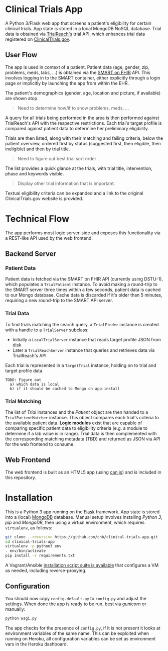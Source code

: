 Clinical Trials App
===================

A Python 3/Flask web app that screens a patient's eligibility for certain clinical trials.
App state is stored in a local MongoDB NoSQL database.
Trial data is obtained via [TrialReach's][trialreachapi] trial API, which enhances trial data registered on [ClinicalTrials.gov][ctg].

[trialreachapi]: http://developer.trialreach.com
[ctg]: http://www.clinicaltrials.gov


User Flow
---------

The app is used in context of a patient.
Patient data (age, gender, zip, problems, meds, labs, ...) is obtained via the [SMART on FHIR][smart] API.
This involves logging in to the SMART container, either explicitly through a  login page or implicitly by launching the app from within the EHR.

The patient's demographics (gender, age, location and picture, if available) are shown atop.
> Need to determine how/if to show problems, meds, ...

A query for all trials being performed in the area is then performed against TrialReach's API with the respective restrictions.
Each trial's target profile is compared against patient data to determine her preliminary eligibility.

Trials are then listed, along with their matching and failing criteria, below the patient overview, ordered first by status (suggested first, then eligible, then ineligible) and then by trial title.
> Need to figure out best trial sort order

The list provides a quick glance at the trials, with trial title, intervention, phase and keywords visible.
> Display other trial information that is important.

Textual eligibility criteria can be expanded and a link to the original ClinicalTrials.gov website is provided.

[smart]: http://smartplatforms.org


Technical Flow
==============

The app performs most logic server-side and exposes this functionality via a REST-like API used by the web frontend.


Backend Server
--------------

### Patient Data

Patient data is fetched via the SMART on FHIR API (currently using DSTU-1), which populates a `TrialPatient` instance.
To avoid making a round-trip to the SMART server three times within a few seconds, patient data is cached to our Mongo database.
Cache data is discarded if it's older than 5 minutes, requiring a new round-trip to the SMART API server.

### Trial Data

To find trials matching the search query, a `TrialFinder` instance is created with a handle to a `TrialServer` subclass:

- Initially a `LocalTrialServer` instance that reads target profile JSON from disk
- Later a `TrialReachServer` instance that queries and retrieves data via TrialReach's API

Each trial is represented in a `TargetTrial` instance, holding on to trial and target profile data.

    TODO: Figure out
      a) which data is local
      b) if it should be cached to Mongo on app-install

### Trial Matching

The list of _Trial_ instances and the _Patient_ object are then handed to a `TrialPatientMatcher` instance.
This object compares each trial's criteria to the available patient data.
**Logic modules** exist that are capable of comparing specific patient data to eligibility criteria (e.g. a module to determine if a lab value is in range).
Trial data is then complemented with the corresponding matching metadata (TBD) and returned as JSON via API for the web frontend to consume.


Web Frontend
------------

The web frontend is built as an HTML5 app (using [can.js][canjs]) and is included in this repository.

[canjs]: http://canjs.com/


Installation
============

This is a Python 3 app running on the [Flask][] framework.
App state is stored into a (local) [MongoDB][] database.
Manual setup involves installing _Python 3_, _pip_ and _MongoDB_, then using a virtual environment, which requires `virtualenv`, as follows:

```bash
git clone --recursive https://github.com/chb/clinical-trials-app.git
cd clinical-trials-app
virtualenv -p python3 env
. env/bin/activate
pip install -r requirements.txt
```

A Vagrant/Ansible [installation script suite is available][app-install] that configures a VM as needed, including reverse-proxying.

[app-install]: https://github.com/chb/clinical-trials-app-installer

Configuration
-------------

You should now copy `config.default.py` to `config.py` and adjust the settings.
When done the app is ready to be run, best via _gunicorn_ or manually:

```bash
python wsgi.py
```

The app checks for the presence of `config.py`, if it is not present it looks at environment variables of the same name.
This can be exploited when running on Heroku, all configuration variables can be set as environment vars in the Heroku dashboard.


[flask]: http://flask.pocoo.org
[mongodb]: http://www.mongodb.org

